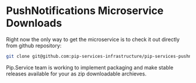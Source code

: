 # PushNotifications Microservice Downloads

Right now the only way to get the microservice is to check it out directly from github repository:

```bash
git clone git@github.com:pip-services-infrastructure/pip-services-pushnotifications-node.git
```

Pip.Service team is working to implement packaging and make stable releases available for your 
as zip downloadable archieves.
